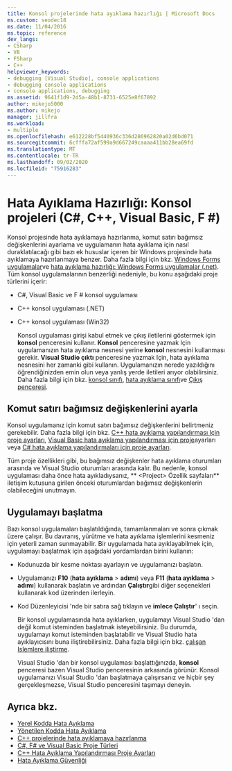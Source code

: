```yaml
---
title: Konsol projelerinde hata ayıklama hazırlığı | Microsoft Docs
ms.custom: seodec18
ms.date: 11/04/2016
ms.topic: reference
dev_langs:
- CSharp
- VB
- FSharp
- C++
helpviewer_keywords:
- debugging [Visual Studio], console applications
- debugging console applications
- console applications, debugging
ms.assetid: 9641f1d9-2d5a-48b1-8731-6525e8f67892
author: mikejo5000
ms.author: mikejo
manager: jillfra
ms.workload:
- multiple
ms.openlocfilehash: e612228bf5440936c336d286962820a02d6bd071
ms.sourcegitcommit: 6cfffa72af599a9d667249caaaa411bb28ea69fd
ms.translationtype: MT
ms.contentlocale: tr-TR
ms.lasthandoff: 09/02/2020
ms.locfileid: "75916283"
---
```

# <a name="debugging-preparation-console-projects-c-c-visual-basic-f"></a>Hata Ayıklama Hazırlığı: Konsol projeleri (C#, C++, Visual Basic, F #)

Konsol projesinde hata ayıklamaya hazırlanma, komut satırı bağımsız değişkenlerini ayarlama ve uygulamanın hata ayıklama için nasıl duraklatılacağı gibi bazı ek hususlar içeren bir Windows projesinde hata ayıklamaya hazırlanmaya benzer. Daha fazla bilgi için bkz. [Windows Forms uygulamalar](../debugger/debugging-preparation-windows-forms-applications.md)ve [hata ayıklama hazırlığı: Windows Forms uygulamalar (.net)](/previous-versions/visualstudio/visual-studio-2010/sez9z95a(v=vs.100)). Tüm konsol uygulamalarının benzerliği nedeniyle, bu konu aşağıdaki proje türlerini içerir:

- C#, Visual Basic ve F # konsol uygulaması

- C++ konsol uygulaması (.NET)

- C++ konsol uygulaması (Win32)

  Konsol uygulaması girişi kabul etmek ve çıkış iletilerini göstermek için **konsol** penceresini kullanır. **Konsol** penceresine yazmak Için uygulamanızın hata ayıklama nesnesi yerine **konsol** nesnesini kullanması gerekir. **Visual Studio çıktı** penceresine yazmak Için, hata ayıklama nesnesini her zamanki gibi kullanın. Uygulamanızın nerede yazıldığını öğrendiğinizden emin olun veya yanlış yerde iletileri arıyor olabilirsiniz. Daha fazla bilgi için bkz. [konsol sınıfı](/dotnet/api/system.console), [hata ayıklama sınıfı](/dotnet/api/system.diagnostics.debug)ve [Çıkış penceresi](../ide/reference/output-window.md).

## <a name="set-command-line-arguments"></a>Komut satırı bağımsız değişkenlerini ayarla

Konsol uygulamanız için komut satırı bağımsız değişkenlerini belirtmeniz gerekebilir. Daha fazla bilgi için bkz. [C++ hata ayıklama yapılandırması Için proje ayarları](../debugger/project-settings-for-a-cpp-debug-configuration.md), [Visual Basic hata ayıklama yapılandırması için proje](../debugger/project-settings-for-a-visual-basic-debug-configuration.md)ayarları veya [C# hata ayıklama yapılandırmaları için proje ayarları](../debugger/project-settings-for-csharp-debug-configurations.md).

Tüm proje özellikleri gibi, bu bağımsız değişkenler hata ayıklama oturumları arasında ve Visual Studio oturumları arasında kalır. Bu nedenle, konsol uygulaması daha önce hata ayıkladıysanız, ** \<Project> Özellik sayfaları** iletişim kutusuna girilen önceki oturumlardan bağımsız değişkenlerin olabileceğini unutmayın.

## <a name="start-the-application"></a>Uygulamayı başlatma

 Bazı konsol uygulamaları başlatıldığında, tamamlanmaları ve sonra çıkmak üzere çalışır. Bu davranış, yürütme ve hata ayıklama işlemlerini kesmeniz için yeterli zaman sunmayabilir. Bir uygulamada hata ayıklayabilmek için, uygulamayı başlatmak için aşağıdaki yordamlardan birini kullanın:

- Kodunuzda bir kesme noktası ayarlayın ve uygulamanızı başlatın.

- Uygulamanızı **F10** (**hata ayıklama**  >  **adımı**) veya **F11** (**hata ayıklama**  >  **adımı**) kullanarak başlatın ve ardından **Çalıştır**gibi diğer seçenekleri kullanarak kod üzerinden ilerleyin.

- Kod Düzenleyicisi 'nde bir satıra sağ tıklayın ve **imlece Çalıştır**' ı seçin.

  Bir konsol uygulamasında hata ayıklarken, uygulamayı Visual Studio 'dan değil komut isteminden başlatmak isteyebilirsiniz. Bu durumda, uygulamayı komut isteminden başlatabilir ve Visual Studio hata ayıklayıcısını buna iliştirebilirsiniz. Daha fazla bilgi için bkz. [çalışan Işlemlere iliştirme](../debugger/attach-to-running-processes-with-the-visual-studio-debugger.md).

  Visual Studio 'dan bir konsol uygulaması başlattığınızda, **konsol** penceresi bazen Visual Studio penceresinin arkasında görünür. Konsol uygulamanızı Visual Studio 'dan başlatmaya çalışırsanız ve hiçbir şey gerçekleşmezse, Visual Studio penceresini taşımayı deneyin.

## <a name="see-also"></a>Ayrıca bkz.
- [Yerel Kodda Hata Ayıklama](../debugger/debugging-native-code.md)
- [Yönetilen Kodda Hata Ayıklama](../debugger/debugging-managed-code.md)
- [C++ projelerinde hata ayıklamaya hazırlanma](../debugger/debugging-preparation-visual-cpp-project-types.md)
- [C#, F# ve Visual Basic Proje Türleri](../debugger/debugging-preparation-csharp-f-hash-and-visual-basic-project-types.md)
- [C++ Hata Ayıklama Yapılandırması Proje Ayarları](../debugger/project-settings-for-a-cpp-debug-configuration.md)
- [Hata Ayıklama Güvenliği](../debugger/debugger-security.md)